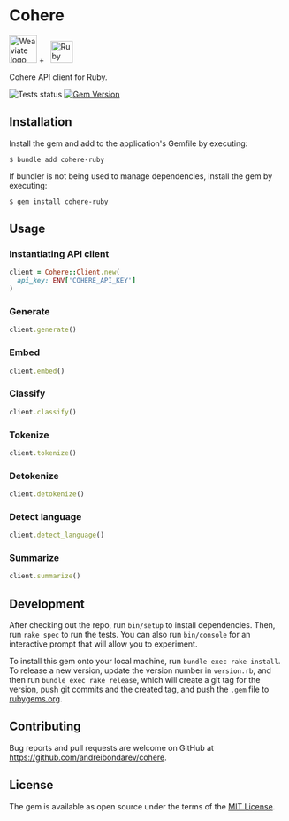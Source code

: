 # Cohere

<p>
    <img alt='Weaviate logo' src='https://static.wikia.nocookie.net/logopedia/images/d/d4/Cohere_2023.svg/revision/latest?cb=20230419182227' height='50' />
    +&nbsp;&nbsp;
    <img alt='Ruby logo' src='https://user-images.githubusercontent.com/541665/230231593-43861278-4550-421d-a543-fd3553aac4f6.png' height='40' />
</p>

Cohere API client for Ruby.

![Tests status](https://github.com/andreibondarev/cohere-ruby/actions/workflows/ci.yml/badge.svg) [![Gem Version](https://badge.fury.io/rb/cohere-ruby.svg)](https://badge.fury.io/rb/cohere-ruby)

## Installation

Install the gem and add to the application's Gemfile by executing:

    $ bundle add cohere-ruby

If bundler is not being used to manage dependencies, install the gem by executing:

    $ gem install cohere-ruby

## Usage

### Instantiating API client
```ruby
client = Cohere::Client.new(
  api_key: ENV['COHERE_API_KEY']
)
```
### Generate
```ruby
client.generate()
```

### Embed
```ruby
client.embed()
```

### Classify
```ruby
client.classify()
```

### Tokenize
```ruby
client.tokenize()
```

### Detokenize
```ruby
client.detokenize()
```

### Detect language
```ruby
client.detect_language()
```

### Summarize
```ruby
client.summarize()
```

## Development

After checking out the repo, run `bin/setup` to install dependencies. Then, run `rake spec` to run the tests. You can also run `bin/console` for an interactive prompt that will allow you to experiment.

To install this gem onto your local machine, run `bundle exec rake install`. To release a new version, update the version number in `version.rb`, and then run `bundle exec rake release`, which will create a git tag for the version, push git commits and the created tag, and push the `.gem` file to [rubygems.org](https://rubygems.org).

## Contributing

Bug reports and pull requests are welcome on GitHub at https://github.com/andreibondarev/cohere.

## License

The gem is available as open source under the terms of the [MIT License](https://opensource.org/licenses/MIT).
